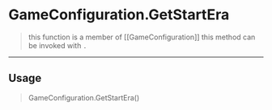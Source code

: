 # GameConfiguration.GetStartEra
> this function is a member of [[GameConfiguration]]
> this method can be invoked with `.`
-----
## Usage
> GameConfiguration.GetStartEra()
